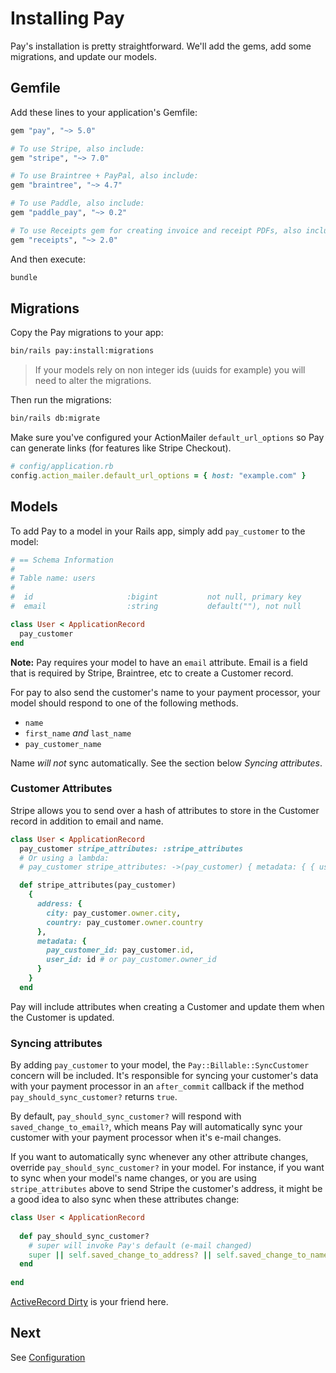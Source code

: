 # Installing Pay

Pay's installation is pretty straightforward. We'll add the gems, add some migrations, and update our models.

## Gemfile

Add these lines to your application's Gemfile:

```ruby
gem "pay", "~> 5.0"

# To use Stripe, also include:
gem "stripe", "~> 7.0"

# To use Braintree + PayPal, also include:
gem "braintree", "~> 4.7"

# To use Paddle, also include:
gem "paddle_pay", "~> 0.2"

# To use Receipts gem for creating invoice and receipt PDFs, also include:
gem "receipts", "~> 2.0"
```

And then execute:

```bash
bundle
```

## Migrations

Copy the Pay migrations to your app:

````bash
bin/rails pay:install:migrations
````

>If your models rely on non integer ids (uuids for example) you will need to alter the migrations.

Then run the migrations:

```bash
bin/rails db:migrate
```

Make sure you've configured your ActionMailer `default_url_options` so Pay can generate links (for features like Stripe Checkout).

```ruby
# config/application.rb
config.action_mailer.default_url_options = { host: "example.com" }
```

## Models

To add Pay to a model in your Rails app, simply add `pay_customer` to the model:

```ruby
# == Schema Information
#
# Table name: users
#
#  id                     :bigint           not null, primary key
#  email                  :string           default(""), not null

class User < ApplicationRecord
  pay_customer
end
```

**Note:** Pay requires your model to have an `email` attribute. Email is a field that is required by Stripe, Braintree, etc to create a Customer record.

For pay to also send the customer's name to your payment processor, your model should respond to one of the following methods.

* `name`
* `first_name` _and_ `last_name`
* `pay_customer_name`

Name _will not_ sync automatically. See the section below _Syncing attributes_.

### Customer Attributes

Stripe allows you to send over a hash of attributes to store in the Customer record in addition to email and name.

```ruby
class User < ApplicationRecord
  pay_customer stripe_attributes: :stripe_attributes
  # Or using a lambda:
  # pay_customer stripe_attributes: ->(pay_customer) { metadata: { { user_id: pay_customer.owner_id } } }

  def stripe_attributes(pay_customer)
    {
      address: {
        city: pay_customer.owner.city,
        country: pay_customer.owner.country
      },
      metadata: {
        pay_customer_id: pay_customer.id,
        user_id: id # or pay_customer.owner_id
      }
    }
  end
```

Pay will include attributes when creating a Customer and update them when the Customer is updated.

### Syncing attributes

By adding `pay_customer` to your model, the `Pay::Billable::SyncCustomer` concern will be included. It's responsible for syncing your customer's data with your payment processor in an `after_commit` callback if the method `pay_should_sync_customer?` returns `true`.

By default, `pay_should_sync_customer?` will respond with `saved_change_to_email?`, which means Pay will automatically sync your customer with your payment processor when it's e-mail changes.

If you want to automatically sync whenever any other attribute changes, override `pay_should_sync_customer?` in your model. For instance, if you want to sync when your model's name changes, or you are using `stripe_attributes` above to send Stripe the customer's address, it might be a good idea to also sync when these attributes change:

```rb
class User < ApplicationRecord
  
  def pay_should_sync_customer?
    # super will invoke Pay's default (e-mail changed)
    super || self.saved_change_to_address? || self.saved_change_to_name?
  end
  
end
```

[ActiveRecord Dirty](https://api.rubyonrails.org/classes/ActiveRecord/AttributeMethods/Dirty.html) is your friend here.

## Next

See [Configuration](2_configuration.md)
